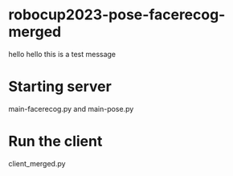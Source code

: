 # robocup2023-pose-facerecog-merged
hello hello this is a test message
# Starting server
main-facerecog.py and main-pose.py
# Run the client
client_merged.py
